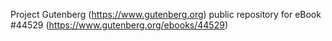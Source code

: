Project Gutenberg (https://www.gutenberg.org) public repository for eBook #44529 (https://www.gutenberg.org/ebooks/44529)
